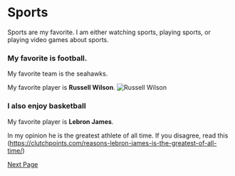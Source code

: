 # Sports
Sports are my favorite. I am either watching sports, playing sports, or playing video games about sports.
### My favorite is football.
My favorite team is the seahawks.

My favorite player is **Russell Wilson**.
![Russell Wilson](https://static.seattletimes.com/wp-content/uploads/2018/09/184732-1560x1301.jpg)
### I also enjoy basketball
My favorite player is **Lebron James**.

In my opinion he is the greatest athlete of all time.
If you disagree, read this (https://clutchpoints.com/reasons-lebron-james-is-the-greatest-of-all-time/)

[Next Page](THANKS.md)
